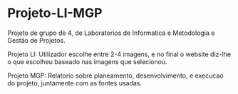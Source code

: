 # Projeto-LI-MGP
Projeto de grupo de 4, de Laboratorios de Informatica e Metodologia e Gestão de Projetos.

Projeto LI:
Utilizador escolhe entre 2-4 imagens, e no final o website diz-lhe o que escolheu baseado nas imagens que selecionou.

Projeto MGP:
Relatorio sobre planeamento, desenvolvimento, e execucao do projeto, juntamente com as fontes usadas.
